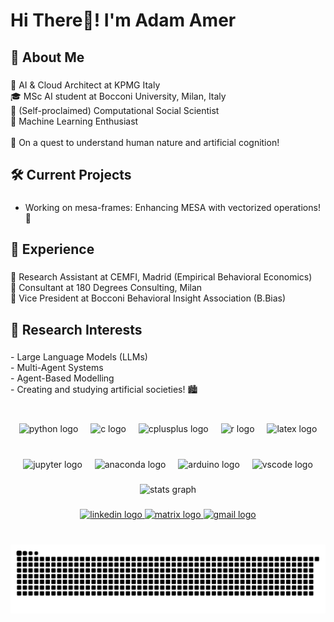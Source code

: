 <h1 align="left">Hi There👋! I'm Adam Amer</h1>

###

<h2 align="left">🚀 About Me</h2>

###

<p align="left">💼 AI & Cloud Architect at KPMG Italy <br> 🎓 MSc AI student at Bocconi University, Milan, Italy <br>🧠 (Self-proclaimed) Computational Social Scientist <br>🤖 Machine Learning Enthusiast<br><br>🌟 On a quest to understand human nature and artificial cognition!</p>

###

<h2 align="left">🛠️ Current Projects</h2>

###

- Working on mesa-frames: Enhancing MESA with vectorized operations! 🚀</p>

###

<h2 align="left">💼 Experience</h2>

###

<p align="left">🧪 Research Assistant at CEMFI, Madrid (Empirical Behavioral Economics)<br>🤝 Consultant at 180 Degrees Consulting, Milan<br>🧠 Vice President at Bocconi Behavioral Insight Association (B.Bias)</p>

###

<h2 align="left">🧠 Research Interests</h2>

###

<p align="left">- Large Language Models (LLMs)<br>- Multi-Agent Systems<br>- Agent-Based Modelling<br>- Creating and studying artificial societies! 🏙️</p>

###

<br clear="both">

<div align="center">
  <img src="https://cdn.jsdelivr.net/gh/devicons/devicon/icons/python/python-original.svg" height="30" alt="python logo"  />
  <img width="12" />
  <img src="https://cdn.jsdelivr.net/gh/devicons/devicon/icons/c/c-original.svg" height="30" alt="c logo"  />
  <img width="12" />
  <img src="https://cdn.jsdelivr.net/gh/devicons/devicon/icons/cplusplus/cplusplus-original.svg" height="30" alt="cplusplus logo"  />
  <img width="12" />
  <img src="https://cdn.jsdelivr.net/gh/devicons/devicon/icons/r/r-original.svg" height="30" alt="r logo"  />
  <img width="12" />
  <img src="https://cdn.jsdelivr.net/gh/devicons/devicon/icons/latex/latex-original.svg" height="30" alt="latex logo"  />
</div>

###

<br clear="both">

<div align="center">
  <img src="https://cdn.jsdelivr.net/gh/devicons/devicon/icons/jupyter/jupyter-original.svg" height="40" alt="jupyter logo"  />
  <img width="12" />
  <img src="https://cdn.jsdelivr.net/gh/devicons/devicon/icons/anaconda/anaconda-original.svg" height="40" alt="anaconda logo"  />
  <img width="12" />
  <img src="https://cdn.jsdelivr.net/gh/devicons/devicon/icons/arduino/arduino-original.svg" height="40" alt="arduino logo"  />
  <img width="12" />
  <img src="https://cdn.jsdelivr.net/gh/devicons/devicon/icons/vscode/vscode-original.svg" height="40" alt="vscode logo"  />
</div>

###

<div align="center">
  <img src="https://github-readme-stats.vercel.app/api?username=adamamer20&hide_title=false&hide_rank=false&show_icons=true&include_all_commits=true&count_private=true&disable_animations=false&theme=gotham&locale=en&hide_border=false" height="150" alt="stats graph"  />
</div>

###

<div align="center">
  <a href="https://www.linkedin.com/in/adam-amer-italy/" target="_blank">
    <img src="https://raw.githubusercontent.com/maurodesouza/profile-readme-generator/master/src/assets/icons/social/linkedin/default.svg" width="52" height="40" alt="linkedin logo"  />
  </a>
  <a href="https://matrix.to/#/@adamamer20:matrix.org" target="_blank">
    <img src="https://raw.githubusercontent.com/maurodesouza/profile-readme-generator/master/src/assets/icons/social/matrix/default.svg" width="52" height="40" alt="matrix logo"  />
  </a>
  <a href="adam.amer.edu@gmail.com" target="_blank">
    <img src="https://raw.githubusercontent.com/maurodesouza/profile-readme-generator/master/src/assets/icons/social/gmail/default.svg" width="52" height="40" alt="gmail logo"  />
  </a>
</div>

###

<br clear="both">

<img src="https://raw.githubusercontent.com/adamamer20/adamamer20/output/snake.svg" alt="Snake animation" />

###
